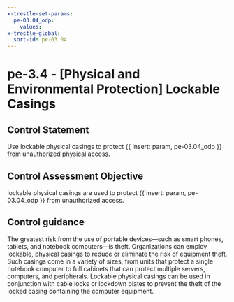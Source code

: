 ```yaml
---
x-trestle-set-params:
  pe-03.04_odp:
    values:
x-trestle-global:
  sort-id: pe-03.04
---
```


# pe-3.4 - \[Physical and Environmental Protection\] Lockable Casings

## Control Statement

Use lockable physical casings to protect {{ insert: param, pe-03.04_odp }} from unauthorized physical access.

## Control Assessment Objective

lockable physical casings are used to protect {{ insert: param, pe-03.04_odp }} from unauthorized access.

## Control guidance

The greatest risk from the use of portable devices—such as smart phones, tablets, and notebook computers—is theft. Organizations can employ lockable, physical casings to reduce or eliminate the risk of equipment theft. Such casings come in a variety of sizes, from units that protect a single notebook computer to full cabinets that can protect multiple servers, computers, and peripherals. Lockable physical casings can be used in conjunction with cable locks or lockdown plates to prevent the theft of the locked casing containing the computer equipment.

